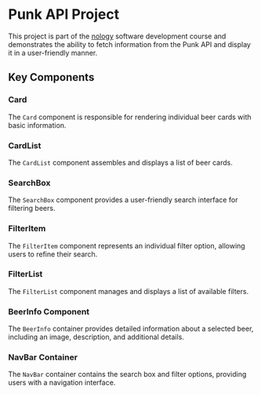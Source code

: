 # Punk API Project

This project is part of the [nology](https://github.com/nology-tech) software development course and demonstrates the ability to fetch information from the Punk API and display it in a user-friendly manner.

## Key Components

### Card
The `Card` component is responsible for rendering individual beer cards with basic information.

### CardList
The `CardList` component assembles and displays a list of beer cards.

### SearchBox
The `SearchBox` component provides a user-friendly search interface for filtering beers.

### FilterItem
The `FilterItem` component represents an individual filter option, allowing users to refine their search.

### FilterList
The `FilterList` component manages and displays a list of available filters.

### BeerInfo Component
The `BeerInfo` container provides detailed information about a selected beer, including an image, description, and additional details.

### NavBar Container
The `NavBar` container contains the search box and filter options, providing users with a navigation interface.
